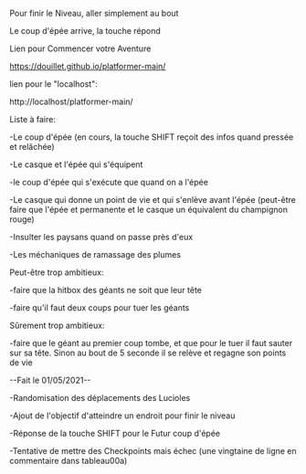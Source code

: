 Pour finir le Niveau, aller simplement au bout

Le coup d'épée arrive, la touche répond


Lien pour Commencer votre Aventure

https://douillet.github.io/platformer-main/

lien pour le "localhost":

http://localhost/platformer-main/


Liste à faire:

-Le coup d'épée (en cours, la touche SHIFT reçoit des infos quand pressée et relâchée)

-Le casque et l'épée qui s'équipent

-le coup d'épée qui s'exécute que quand on a l'épée

-Le casque qui donne un point de vie et qui s'enlève avant l'épée (peut-être faire que l'épée et permanente et le casque un équivalent du champignon rouge)

-Insulter les paysans quand on passe près d'eux

-Les méchaniques de ramassage des plumes


Peut-être trop ambitieux:

-faire que la hitbox des géants ne soit que leur tête

-faire qu'il faut deux coups pour tuer les géants


Sûrement trop ambitieux:

-faire que le géant au premier coup tombe, et que pour le tuer il faut sauter sur sa tête. Sinon au bout de 5 seconde il se relève et regagne son points de vie


--Fait le 01/05/2021--

-Randomisation des déplacements des Lucioles

-Ajout de l'objectif d'atteindre un endroit pour finir le niveau

-Réponse de la touche SHIFT pour le Futur coup d'épée

-Tentative de mettre des Checkpoints mais échec (une vingtaine de ligne en commentaire dans tableau00a)
